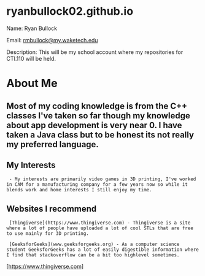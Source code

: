 # ryanbullock02.github.io

Name: Ryan Bullock

Email: rmbullock@my.waketech.edu

Description: This will be my school account where my repositories for CTI.110 will be held.

# About Me
## Most of my coding knowledge is from the C++ classes I've taken so far though my knowledge about app development is very near 0. I have taken a Java class but to be honest its not really my preferred language.

## My Interests
     - My interests are primarily video games in 3D printing, I've worked in CAM for a manufacturing company for a few years now so while it blends work and home interests I still enjoy my time.

## Websites I recommend

     [Thingiverse](https://www.thingiverse.com) - Thingiverse is a site where a lot of people have uploaded a lot of cool STLs that are free to use mainly for 3D printing.
     
     [GeeksforGeeks](www.geeksforgeeks.org) - As a computer science student GeeksforGeeks has a lot of easily digestible information where I find that stackoverflow can be a bit too highlevel sometimes.



[https://www.thingiverse.com]